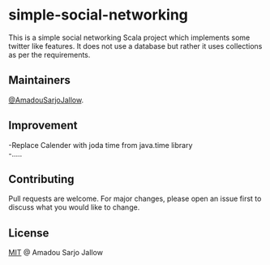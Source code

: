 # simple-social-networking

This is a simple social networking Scala project which implements some twitter like features. It does not use a database but rather it uses collections as per the requirements.

## Maintainers

[@AmadouSarjoJallow](https://github.com/AMS-JR).

## Improvement
-Replace Calender with joda time from java.time library<br/>
-.....
## Contributing
Pull requests are welcome. For major changes, please open an issue first to discuss what you would like to change.

## License
[MIT](LICENSE) @ Amadou Sarjo Jallow
